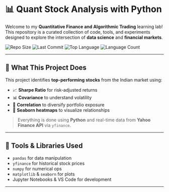 # 📊 Quant Stock Analysis with Python

Welcome to my **Quantitative Finance and Algorithmic Trading** learning lab!  
This repository is a curated collection of code, tools, and experiments designed to explore the intersection of **data science** and **financial markets**.

![Repo Size](https://img.shields.io/github/repo-size/adi-techn/quant-stock-analysis)
![Last Commit](https://img.shields.io/github/last-commit/adi-techn/quant-stock-analysis)
![Top Language](https://img.shields.io/github/languages/top/adi-techn/quant-stock-analysis)
![Language Count](https://img.shields.io/github/languages/count/adi-techn/quant-stock-analysis)

---

## 🚀 What This Project Does

This project identifies **top-performing stocks** from the Indian market using:
- 📈 **Sharpe Ratio** for risk-adjusted returns
- 📊 **Covariance** to understand volatility
- 🔗 **Correlation** to diversify portfolio exposure
- 🎨 **Seaborn heatmaps** to visualize relationships

> Everything is done using **Python** and real-time data from **Yahoo Finance API** via `yfinance`.

---

## 🔧 Tools & Libraries Used

- `pandas` for data manipulation
- `yfinance` for historical stock prices
- `numpy` for numerical ops
- `matplotlib` & `seaborn` for plots
- Jupyter Notebooks & VS Code for development

---

